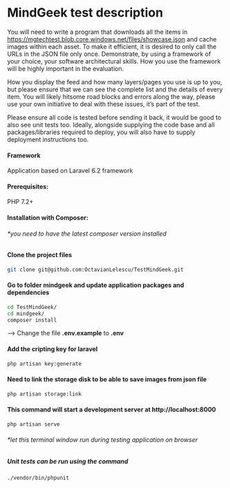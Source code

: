 # MindGeek test description
You will need to write a program that downloads all the items in https://mgtechtest.blob.core.windows.net/files/showcase.json and cache images within each asset. To make it efficient, it is desired to only call the URLs in the JSON file only once. Demonstrate, by using a framework of your choice, your software architectural skills. How you use the framework will be highly important in the evaluation.

How you display the feed and how many layers/pages you use is up to you, but please ensure that we can see the complete list and the details of every item. You will likely hitsome road blocks and errors along the way, please use your own initiative to deal with these issues, it’s part of the test.

Please ensure all code is tested before sending it back, it would be good to also see unit tests too. Ideally, alongside supplying the code base and all packages/libraries required to deploy, you will also have to supply deployment instructions too.

#### Framework

Application based on Laravel 6.2 framework

#### Prerequisites:

PHP 7.2+

#### Installation with Composer:
###### *you need to have the latest composer version installed

#### Clone the project files
```bash
git clone git@github.com:OctavianLelescu/TestMindGeek.git
```

#### Go to folder mindgeek and update application packages and dependencies
```bash
cd TestMindGeek/
cd mindgeek/
composer install
```
--> Change the file **.env.example** to **.env**

#### Add the cripting key for laravel
```bash
php artisan key:generate
```

#### Need to link the storage disk to be able to save images from json file
```bash
php artisan storage:link
```

#### This command will start a development server at http://localhost:8000
```bash
php artisan serve
```
###### *let this terminal window run during testing application on browser

##### Unit tests can be run using the command
```bash
./vendor/bin/phpunit
```
